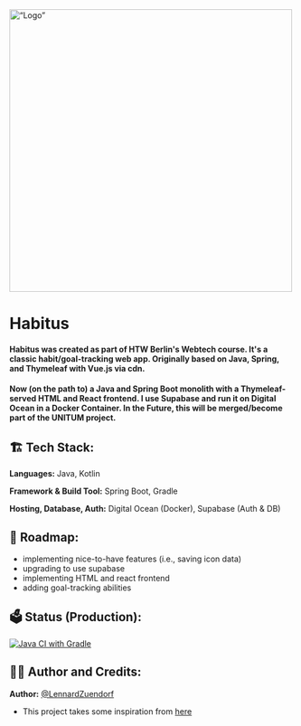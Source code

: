 <img ali src='https://ignitr.tech/static/images/habitus/intro.png' alt= “Logo” width="500">

<h1>Habitus</h1>

<h4>Habitus was created as part of HTW Berlin's Webtech course. It's a classic habit/goal-tracking web app.
Originally based on Java, Spring, and Thymeleaf with Vue.js via cdn.</h4>

<h4>Now (on the path to) a Java and Spring Boot monolith with a Thymeleaf-served HTML and React frontend. I use Supabase and run it on Digital Ocean in a Docker Container. In the Future, this will be merged/become part of the UNITUM project.</h4>

<h2>🏗️ Tech Stack:</h2>

**Languages:** Java, Kotlin

**Framework & Build Tool:** Spring Boot, Gradle

**Hosting, Database, Auth:** Digital Ocean (Docker), Supabase (Auth & DB)

<h2>🚧 Roadmap:</h2>

- implementing nice-to-have features (i.e., saving icon data)
- upgrading to use supabase
- implementing HTML and react frontend
- adding goal-tracking abilities

<h2>🗳️ Status (Production):</h2>

[![Java CI with Gradle](https://github.com/LennardZuendorf/habitus/actions/workflows/gradle.yml/badge.svg)](https://github.com/LennardZuendorf/habitus/actions/workflows/gradle.yml)

<h2>👨‍💻 Author and Credits:</h2>

**Author:** [@LennardZuendorf](https://github.com/LennardZuendorf)

- This project takes some inspiration from [here](https://github.com/ChangeNode/spring-boot-supabase/tree/spring-boot-3-update)
